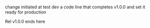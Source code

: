 change initiated at test dev
a code line that completes v1.0.0 and set it ready for production

Rel v1.0.0 ends here